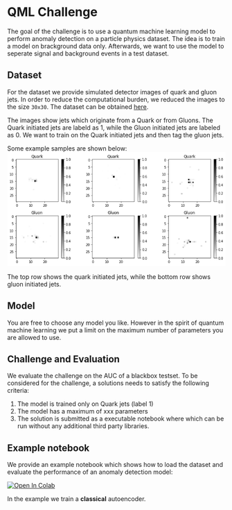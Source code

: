 # QML Challenge

The goal of the challenge is to use a quantum machine learning model to perform anomaly detection on a particle physics dataset.
The idea is to train a model on brackground data only. Afterwards, we want to use the model to seperate signal and background events in a test dataset.


## Dataset

For the dataset we provide simulated detector images of quark and gluon jets. In order to reduce the computational burden, we reduced the images to the size `30x30`. The dataset can be obtained [here](https://drive.google.com/file/d/1dJiFRqMWhBzT6lS7neGrIBYEiYX8oveT/view?usp=sharing).

The images show jets which originate from a Quark or from Gluons. The Quark initiated jets are labeld as $1$, while the Gluon initiated jets are labeled as $0$. We want to train on the Quark initiated jets and then tag the gluon jets.

Some example samples are shown below:
![data](./dataset.png)

The top row shows the quark initiated jets, while the bottom row shows gluon initiated jets. 

## Model

You are free to choose any model you like. However in the spirit of quantum machine learning we put a limit on the maximum number of parameters you are allowed to use.

## Challenge and Evaluation

We evaluate the challenge on the AUC of a blackbox testset. To be considered for the challenge, a solutions needs to satisfy the following criteria:

1. The model is trained only on Quark jets (label 1)
2. The model has a maximum of xxx parameters
3. The solution is submitted as a executable notebook where which can be run without any additional third party libraries.

## Example notebook

We provide an example notebook which shows how to load the dataset and evaluate the performance of an anomaly detection model:

[![Open In Colab](https://colab.research.google.com/assets/colab-badge.svg)](https://colab.research.google.com/github/ML4SCI/ML4SCIHackathon/blob/main/QMLChallenge/AnomalyDetection.ipynb)

In the example we train a __classical__ autoencoder. 
